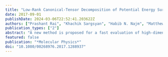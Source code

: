 ```yaml
---
title: "Low-Rank Canonical-Tensor Decomposition of Potential Energy Surfaces: Application to Grid-based Diagrammatic Vibrational Green's Function Theory"
date: 2017-09-01
publishDate: 2024-03-06T22:52:41.203622Z
authors: ["Prashant Rai", "Khachik Sargsyan", "Habib N. Najm", "Matthew R. Hermes", "So Hirata"]
publication_types: ["2"]
abstract: "A new method is proposed for a fast evaluation of high-dimensional integrals of potential energy surfaces (PES) that arise in many areas of quantum dynamics. It decomposes a PES into a canonical low-rank tensor format, reducing its integral into a relatively short sum of products of low-dimensional integrals. The decomposition is achieved by the alternating least squares (ALS) algorithm, requiring only a small number of single-point energy evaluations. Therefore, it eradicates a force-constant evaluation as the hotspot of many quantum dynamics simulations and also possibly lifts the curse of dimensionality. This general method is applied to the anharmonic vibrational zero-point and transition energy calculations of molecules using the second-order diagrammatic vibrational many-body Green's function (XVH2) theory with a harmonic-approximation reference. In this application, high dimensional PES and Green's functions are both subjected to a low-rank decomposition. Evaluating the molecular integrals over a low-rank PES and Green's functions as sums of low-dimensional integrals using the Gauss–Hermite quadrature, this canonical-tensor-decomposition-based XVH2 (CT-XVH2) achieves an accuracy of 0.1 cm^−1 or higher and nearly an order of magnitude speedup as compared with the original algorithm using force constants for water and formaldehyde."
featured: false
publication: "*Molecular Physics*"
doi: "10.1080/00268976.2017.1288937"
---
```


